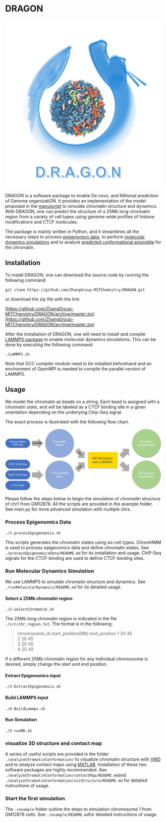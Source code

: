 # DRAGON  

![DRAGON logo](https://github.com/qiyf/PredictiveGenome/blob/dragon/images/logo.png)

DRAGON is a software package to enable De novo, and RAtional prediction of Genome organizatiON. It provides an implementation of the model proposed in the [manuscript](https://www.biorxiv.org/content/early/2018/03/15/282095) to simulate chromatin structure and dynamics. With DRAGON, one can predict the structure of a 25Mb long chromatin region from a variety of cell types using genome-wide profiles of histone modifications and CTCF molecules. 

The package is mainly written in Python, and it streamlines all the necessary steps to process [epigenomics data](./processEpigenomicsData/), to perform [molecular dynamics simulations](./runMolecularDynamics/) and to analyze [predicted conformational ensmeble](./analyzeChromatinConformation/) for the chromatin. 

## Installation
To install DRAGON, one can download the source code by running the following command:
```
git clone https://github.com/ZhangGroup-MITChemistry/DRAGON.git
```
or download the zip file with the link:

[https://github.com/ZhangGroup-MITChemistry/DRAGON/archive/master.zip](https://github.com/ZhangGroup-MITChemistry/DRAGON/archive/master.zip)  

After the installation of DRAGON, one will need to install and compile [LAMMPS package](http://lammps.sandia.gov/) to enable molecular dynamics simulations. This can be done by executing the following command:

```
./LAMMPS.sh
```

Note that GCC compiler module need to be installed beforehand and an environment of OpenMPI is needed to compile the parallel version of LAMMPS. 

## Usage

We model the chromatin as beads on a string. Each bead is assigned with a chromatin state, and will be labeled as a CTCF binding site in a given orientation depending on the underlying Chip-Seq signal. 

The exact process is illustrated with the following flow chart. 

![Flow chart](https://github.com/qiyf/PredictiveGenome/blob/dragon/images/flow_chart.png)

Please follow the steps below to begin the simulation of chromatin structure of chr1 from GM12878. All the scripts are provided in the example folder. See main.py for more advanced simulation with multiple chrs. 

### Process Epigenomics Data
```
./1-processEpigenomics.sh
```

This scripts generates the chromatin states using six cell types. ChromHMM is used to process epigenomics data and define chromatin states. See `./processEpigenomicsData/README.md` for its installation and usage. ChIP-Seq signals for the CTCF-binding are used to define CTCF-binding sites. 

### Run Molecular Dynamics Simulation
We use LAMMPS to simulate chromatin structure and dynamics. See `./runMolecularDynamics/README.md` for its detailed usage. 

#### Select a 25Mb chromatin region
```
./2-selectChromatin.sh
```

The 25Mb long chromatin region is indicated in the file `./src/chr_region.txt`. The format is in the following:
>chromosome_id 	start_position(Mb) 	end_position
>1				20					45  
>2				20					45  
>3				20					45  
>4				20					45  

If a different 25Mb chromatin region for any individual chromosome is desired, simply change the start and end position.

#### Extract Epigenomics input

```
./3-ExtractEpigenomics.sh
```

#### Build LAMMPS input

```
./4-BuildLammps.sh
```

#### Run Simulation

```
./5-runMD.sh
```

### visualize 3D structure and contact map
A series of useful scripts are provided in the folder `./analyzeChromatinConformation/` to visualize chromatin structure with [VMD](http://www.ks.uiuc.edu/Research/vmd/) and to analyze contact maps using [MATLAB](https://www.mathworks.com/products/matlab.html). Installation of these two software packages are highly recommended. See `./analyzeChromatinConformation/contactMap/README.md`and `./analyzeChromatinConformation/visStructure/README.md` for detailed instructions of usage. 

### Start the first simulation
The `./example` folder outline the steps to simulation chromosome 1 from GM12878 cells. See `./example/README.md`for detailed instructions of usage. 
